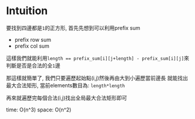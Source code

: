 # Intuition

要找到四邊都是`1`的正方形, 首先先想到可以利用prefix sum

- prefix row sum
- prefix col sum

這樣我們就能利用`length == prefix_sum[i][j+length] - prefix_sum[i][j]`來判斷是否是合法的全`1`邊

那這樣就簡單了, 我們只要遍歷起始點(i,j)然後再由大到小遍歷當前邊長
就能找出最大合法矩形, 當前elements數目為: `length*length`

再來就遍歷完每個合法(i,j)找出全局最大合法矩形即可


time: O(n^3)
space: O(n^2)